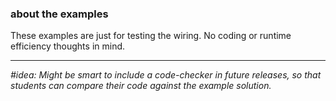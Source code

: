 ### about the examples
These examples are just for testing the wiring. No coding or runtime efficiency thoughts in mind.

---
_#idea: Might be smart to include a code-checker in future releases, so that students can compare their code against the example solution._
